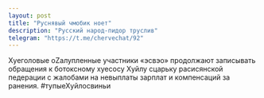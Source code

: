 ```yaml
---
layout: post
title: "Руснявый чмобик ноет"
description: "Русский народ-пидор труслив"
telegram: "https://t.me/chervechat/92"
---
```

Хуеголовые оZалупленные участники «эсвэо» продолжают записывать обращения к ботоксному хуесосу Хуйлу сцарьку расисянской педерации с жалобами на невыплаты зарплат и компенсаций за ранения. 
#тупыеХуйлосвиньи